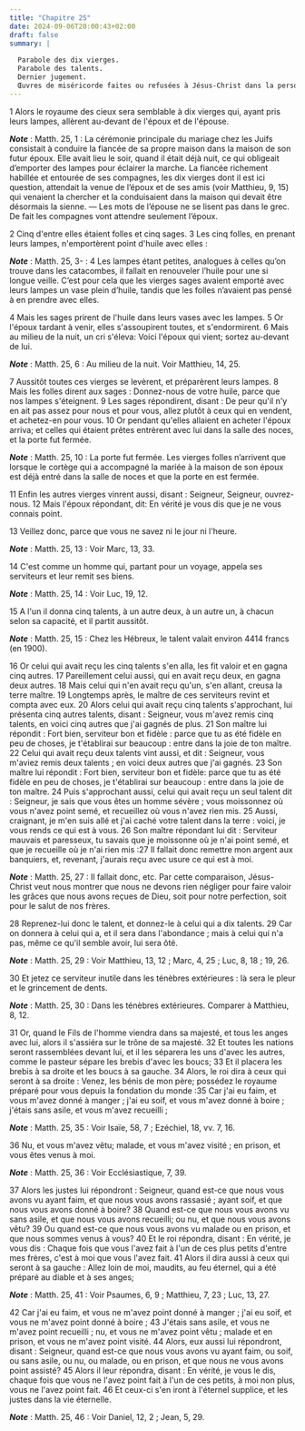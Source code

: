 ```yaml
---
title: "Chapitre 25"
date: 2024-09-06T20:00:43+02:00
draft: false
summary: |
  
  Parabole des dix vierges.
  Parabole des talents.
  Dernier jugement.
  Œuvres de miséricorde faites ou refusées à Jésus-Christ dans la personne de ses membres.
---
```



1 Alors le royaume des cieux sera semblable à dix vierges qui, ayant pris leurs lampes, allèrent au-devant de l'époux et de l'épouse.

***Note*** :  Matth. 25, 1 : La cérémonie principale du mariage chez les Juifs consistait à conduire la fiancée de sa propre maison dans la maison de son futur époux. Elle avait lieu le soir, quand il était déjà nuit, ce qui obligeait d’emporter des lampes pour éclairer la marche. La fiancée richement habillée et entourée de ses compagnes, les dix vierges dont il est ici question, attendait la venue de l’époux et de ses amis (voir Matthieu, 9, 15) qui venaient la chercher et la conduisaient dans la maison qui devait être désormais la sienne. ― Les mots de l’épouse ne se lisent pas dans le grec. De fait les compagnes vont attendre seulement l’époux.

2 Cinq d'entre elles étaient folles et cinq sages. 3 Les cinq folles, en prenant leurs lampes, n'emportèrent point d'huile avec elles :

***Note*** :  Matth. 25, 3- : 4 Les lampes étant petites, analogues à celles qu’on trouve dans les catacombes, il fallait en renouveler l’huile pour une si longue veille. C’est pour cela que les vierges sages avaient emporté avec leurs lampes un vase plein d’huile, tandis que les folles n’avaient pas pensé à en prendre avec elles.

4 Mais les sages prirent de l'huile dans leurs vases avec les lampes. 5 Or l'époux tardant à venir, elles s'assoupirent toutes, et s'endormirent. 6 Mais au milieu de la nuit, un cri s'éleva: Voici l'époux qui vient; sortez au-devant de lui.

***Note*** :  Matth. 25, 6 : Au milieu de la nuit. Voir Matthieu, 14, 25.

7 Aussitôt toutes ces vierges se levèrent, et préparèrent leurs lampes. 8 Mais les folles dirent aux sages : Donnez-nous de votre huile, parce que nos lampes s'éteignent. 9 Les sages répondirent, disant : De peur qu'il n'y en ait pas assez pour nous et pour vous, allez plutôt à ceux qui en vendent, et achetez-en pour vous. 10 Or pendant qu'elles allaient en acheter l'époux arriva; et celles qui étaient prêtes entrèrent avec lui dans la salle des noces, et la porte fut fermée.

***Note*** :  Matth. 25, 10 : La porte fut fermée. Les vierges folles n’arrivent que lorsque le cortège qui a accompagné la mariée à la maison de son époux est déjà entré dans la salle de noces et que la porte en est fermée.

11 Enfin les autres vierges vinrent aussi, disant : Seigneur, Seigneur, ouvrez-nous. 12 Mais l'époux répondant, dit: En vérité je vous dis que je ne vous connais point.


13 Veillez donc, parce que vous ne savez ni le jour ni l'heure.

***Note*** :  Matth. 25, 13 : Voir Marc, 13, 33.


14 C'est comme un homme qui, partant pour un voyage, appela ses serviteurs et leur remit ses biens.

***Note*** :  Matth. 25, 14 : Voir Luc, 19, 12.

15 A l'un il donna cinq talents, à un autre deux, à un autre un, à chacun selon sa capacité, et il partit aussitôt.

***Note*** :  Matth. 25, 15 : Chez les Hébreux, le talent valait environ 4414 francs (en 1900).

16 Or celui qui avait reçu les cinq talents s'en alla, les fit valoir et en gagna cinq autres. 17 Pareillement celui aussi, qui en avait reçu deux, en gagna deux autres. 18 Mais celui qui n'en avait reçu qu'un, s'en allant, creusa la terre maître. 19 Longtemps après, le maître de ces serviteurs revint et compta avec eux. 20 Alors celui qui avait reçu cinq talents s'approchant, lui présenta cinq autres talents, disant : Seigneur, vous m'avez remis cinq talents, en voici cinq autres que j'ai gagnés de plus. 21 Son maître lui répondit : Fort bien, serviteur bon et fidèle : parce que tu as été fidèle en peu de choses, je t'établirai sur beaucoup : entre dans la joie de ton maître. 22 Celui qui avait reçu deux talents vint aussi, et dit : Seigneur, vous m'aviez remis deux talents ; en voici deux autres que j'ai gagnés. 23 Son maître lui répondit : Fort bien, serviteur bon et fidèle: parce que tu as été fidèle en peu de choses, je t'établirai sur beaucoup : entre dans la joie de ton maître. 24 Puis s'approchant aussi,
celui qui avait reçu un seul talent dit : Seigneur, je sais que vous êtes un homme sévère ; vous moissonnez où vous n'avez point semé, et recueillez où vous n'avez rien mis. 25 Aussi, craignant, je m'en suis allé et j'ai caché votre talent dans la terre : voici, je vous rends ce qui est à vous. 26 Son maître répondant lui dit : Serviteur mauvais et paresseux, tu savais que je moissonne où je n'ai point semé, et que je recueille où je n'ai rien mis :27 Il fallait donc remettre mon argent aux banquiers, et, revenant, j'aurais reçu avec usure ce qui est à moi.

***Note*** :  Matth. 25, 27 : Il fallait donc, etc. Par cette comparaison, Jésus-Christ veut nous montrer que nous ne devons rien négliger pour faire valoir les grâces que nous avons reçues de Dieu, soit pour notre perfection, soit pour le salut de nos frères.

28 Reprenez-lui donc le talent, et donnez-le à celui qui a dix talents. 29 Car on donnera à celui qui a, et il sera dans l'abondance ; mais à celui qui n'a pas, même ce qu'il semble avoir, lui sera ôté.

***Note*** :  Matth. 25, 29 : Voir Matthieu, 13, 12 ; Marc, 4, 25 ; Luc, 8, 18 ; 19, 26.

30 Et jetez ce serviteur inutile dans les ténèbres extérieures : là sera le pleur et le grincement de dents.

***Note*** :  Matth. 25, 30 : Dans les ténèbres extérieures. Comparer à Matthieu, 8, 12.


31 Or, quand le Fils de l'homme viendra dans sa majesté, et tous les anges avec lui, alors il s'assiéra sur le trône de sa majesté. 32 Et toutes les nations seront rassemblées devant lui, et il les séparera les uns d'avec les autres, comme le pasteur sépare les brebis d'avec les boucs; 33 Et il placera les brebis à sa droite et les boucs à sa gauche. 34 Alors, le roi dira à ceux qui seront à sa droite : Venez, les bénis de mon père; possédez le royaume préparé pour vous depuis la fondation du monde :35 Car j'ai eu faim, et vous m'avez donné à manger ; j'ai eu soif, et vous m'avez donné à boire ; j'étais sans asile, et vous m'avez recueilli ;

***Note*** :  Matth. 25, 35 : Voir Isaïe, 58, 7 ; Ezéchiel, 18, vv. 7, 16.

36 Nu, et vous m'avez vêtu; malade, et vous m'avez visité ; en prison, et vous êtes venus à moi.

***Note*** :  Matth. 25, 36 : Voir Ecclésiastique, 7, 39.

37 Alors les justes lui répondront : Seigneur, quand est-ce que nous vous avons vu ayant faim, et que nous vous avons rassasié ; ayant soif, et que nous vous avons donné à boire? 38 Quand est-ce que nous vous avons vu sans asile, et que nous vous avons recueilli; ou nu, et que nous vous avons vêtu? 39 Ou quand est-ce que nous vous avons vu malade ou en prison, et que nous sommes venus à vous? 40 Et le roi répondra, disant : En vérité, je vous dis : Chaque fois que vous l'avez fait à l'un de ces plus petits d'entre mes frères, c'est à moi que vous l'avez fait. 41 Alors il dira aussi à ceux qui seront à sa gauche : Allez loin de moi, maudits, au feu éternel, qui a été préparé au diable et à ses anges;

***Note*** :  Matth. 25, 41 : Voir Psaumes, 6, 9 ; Matthieu, 7, 23 ; Luc, 13, 27.

42 Car j'ai eu faim, et vous ne m'avez point donné à manger ; j'ai eu soif, et vous ne m'avez point donné à boire ; 43 J'étais sans asile, et vous ne m'avez point recueilli ; nu, et vous ne m'avez point vêtu ; malade et en prison, et vous ne m'avez point visité. 44 Alors, eux aussi lui répondront, disant : Seigneur, quand est-ce que nous vous avons vu ayant faim, ou soif, ou sans asile, ou nu, ou malade, ou en prison, et que nous ne vous avons point assisté? 45 Alors il leur répondra, disant : En vérité, je vous le dis, chaque fois que vous ne l'avez point fait à l'un de ces petits, à moi non plus, vous ne l'avez point fait. 46 Et ceux-ci s'en iront à l'éternel supplice, et les justes dans la vie éternelle.

***Note*** :  Matth. 25, 46 : Voir Daniel, 12, 2 ; Jean, 5, 29.

